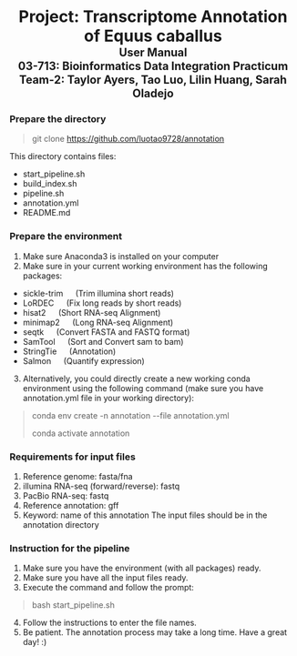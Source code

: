 <h1 align="center">
  <b>Project: Transcriptome Annotation of Equus caballus</b>
  <br>
  <sub><sup><b>User Manual</b></sup></sub>
  <br>
  <sub><sup><b>03-713: Bioinformatics Data Integration Practicum</b></sup></sub>
  <br>
  <sub><sup><b>Team-2: Taylor Ayers, Tao Luo, Lilin Huang, Sarah Oladejo</b></sup></sub>
  <br>

</h1>

### Prepare the directory
> git clone https://github.com/luotao9728/annotation   

This directory contains files:  
* start_pipeline.sh
* build_index.sh
* pipeline.sh
* annotation.yml
* README.md

### Prepare the environment
1. Make sure Anaconda3 is installed on your computer
2. Make sure in your current working environment has the following packages:
* sickle-trim &emsp; (Trim illumina short reads)
* LoRDEC &emsp; (Fix long reads by short reads)
* hisat2       &emsp;   (Short RNA-seq Alignment)
* minimap2       &emsp;   (Long RNA-seq Alignment)
* seqtk      &emsp;     (Convert FASTA and FASTQ format)
* SamTool     &emsp;    (Sort and Convert sam to bam)
* StringTie    &emsp;   (Annotation)
* Salmon       &emsp;   (Quantify expression)
3. Alternatively, you could directly create a new working conda environment using the following command 
(make sure you have annotation.yml file in your working directory):
> conda env create -n annotation --file annotation.yml
> 
> conda activate annotation

### Requirements for input files
1. Reference genome: fasta/fna
2. illumina RNA-seq (forward/reverse): fastq
3. PacBio RNA-seq: fastq
4. Reference annotation: gff
5. Keyword: name of this annotation
The input files should be in the annotation directory

### Instruction for the pipeline
1. Make sure you have the environment (with all packages) ready.
2. Make sure you have all the input files ready.
3. Execute the command and follow the prompt:
> bash start_pipeline.sh
4. Follow the instructions to enter the file names.
5. Be patient. The annotation process may take a long time. Have a great day! :)
